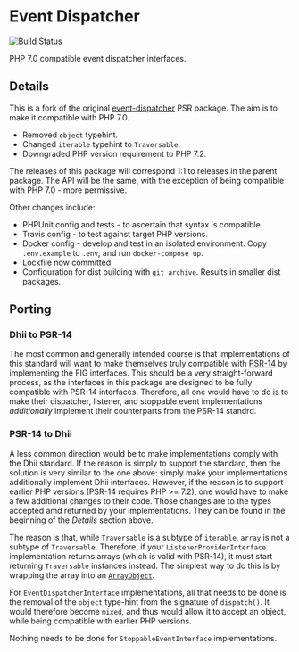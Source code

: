 Event Dispatcher
==============

[![Build Status](https://travis-ci.org/Dhii/event-dispatcher-interface.svg?branch=develop)](https://travis-ci.org/Dhii/event-dispatcher-interface)

PHP 7.0 compatible event dispatcher interfaces.

## Details

This is a fork of the original [event-dispatcher][] PSR package. The aim is to make it compatible with PHP 7.0.

- Removed `object` typehint.
- Changed `iterable` typehint to `Traversable`.
- Downgraded PHP version requirement to PHP 7.2.

The releases of this package will correspond 1:1 to releases in the parent package. The API will be the same,
with the exception of being compatible with PHP 7.0 - more permissive.

Other changes include:

- PHPUnit config and tests - to ascertain that syntax is compatible.
- Travis config - to test against target PHP versions.
- Docker config - develop and test in an isolated environment.
Copy `.env.example` to `.env`, and run `docker-compose up`.
- Lockfile now committed.
- Configuration for dist building with `git archive`. Results in smaller dist packages.

## Porting
### Dhii to PSR-14
The most common and generally intended course is that implementations of this standard will want to
make themselves truly compatible with [PSR-14][] by implementing the FIG interfaces. This should be a very
straight-forward process, as the interfaces in this package are designed to be fully compatible with
PSR-14 interfaces. Therefore, all one would have to do is to make their dispatcher, listener, and
stoppable event implementations _additionally_ implement their counterparts from the PSR-14 standrd.

### PSR-14 to Dhii
A less common direction would be to make implementations comply with the Dhii standard. If the reason
is simply to support the standard, then the solution is very similar to the one above:
simply make your implementations additionally implement Dhii interfaces. However, if the reason is
to support earlier PHP versions (PSR-14 requires PHP >= 7.2), one would have to make a few additional
changes to their code. Those changes are to the types accepted amd returned by your implementations.
They can be found in the beginning of the _Details_ section above.

The reason is that, while `Traversable` is a subtype of `iterable`, `array` is not a subtype of
`Traversable`. Therefore, if your `ListenerProviderInterface` implementation returns arrays
(which is valid with PSR-14), it must start returning `Traversable` instances instead. The simplest
way to do this is by wrapping the array into an [`ArrayObject`][].

For `EventDispatcherInterface` implementations, all that needs to be done is the removal of the
`object` type-hint from the signature of `dispatch()`. It would therefore become `mixed`, and
thus would allow it to accept an object, while being compatible with earlier PHP versions.

Nothing needs to be done for `StoppableEventInterface` implementations.




[event-dispatcher]: https://github.com/php-fig/event-dispatcher/
[PSR-14]: https://www.php-fig.org/psr/psr-14/
[`ArrayObject`]: https://www.php.net/manual/en/class.arrayobject.php
